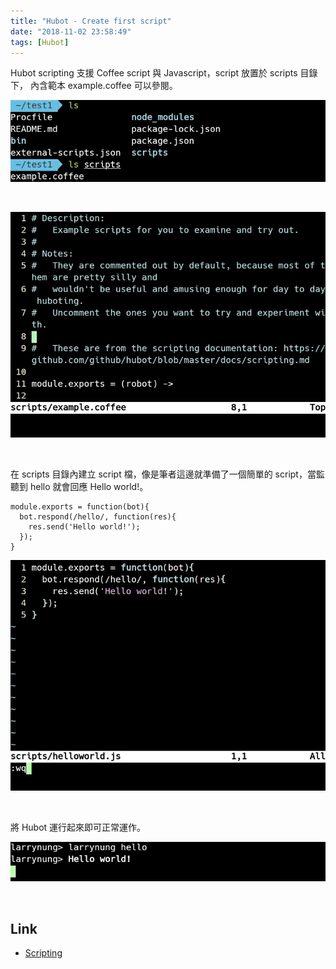 ```yaml
---
title: "Hubot - Create first script"
date: "2018-11-02 23:58:49"
tags: [Hubot]
---
```



Hubot scripting 支援 Coffee script 與 Javascript，script 放置於 scripts 目錄下， 內含範本 example.coffee 可以參閱。  

<!-- More -->

![1.jpg](1.jpg)

</br>


![2.jpg](2.jpg)

</br>


在 scripts 目錄內建立 script 檔，像是筆者這邊就準備了一個簡單的 script，當監聽到 hello 就會回應 Hello world!。  

```
module.exports = function(bot){
  bot.respond(/hello/, function(res){
    res.send('Hello world!');  
  });
}
```

![3.jpg](3.jpg)

</br>


將 Hubot 運行起來即可正常運作。  

![4.jpg](4.jpg)

</br>


Link
----
* [Scripting](https://hubot.github.com/docs/scripting/)
